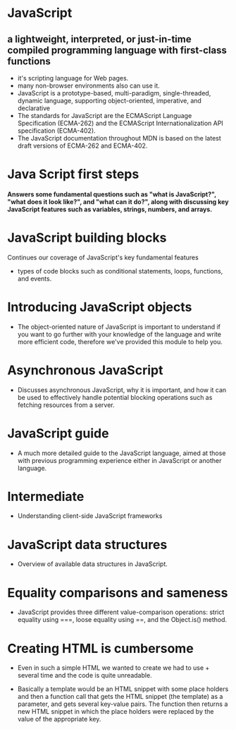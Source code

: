 # **JavaScript**
##  a lightweight, interpreted, or just-in-time compiled programming language with first-class functions 
* it's scripting language for Web pages.
* many non-browser environments also can use it.
* JavaScript is a prototype-based, multi-paradigm, single-threaded, dynamic language, supporting object-oriented, imperative, and declarative 
 *  The standards for JavaScript are the ECMAScript Language Specification (ECMA-262) and the ECMAScript Internationalization API specification (ECMA-402). 
* The JavaScript documentation throughout MDN is based on the latest draft versions of ECMA-262 and ECMA-402. 

# **Java Script first steps**
#### Answers some fundamental questions such as "what is JavaScript?", "what does it look like?", and "what can it do?", along with discussing key JavaScript features such as variables, strings, numbers, and arrays.
# **JavaScript building blocks**
Continues our coverage of JavaScript's key fundamental features
* types of code blocks such as conditional statements, loops, functions, and events.
# **Introducing JavaScript objects**
* The object-oriented nature of JavaScript is important to understand if you want to go further with your knowledge of the language and write more efficient code, therefore we've provided this module to help you.
# **Asynchronous JavaScript**
* Discusses asynchronous JavaScript, why it is important, and how it can be used to effectively handle potential blocking operations such as fetching resources from a server.
# **JavaScript guide**
* A much more detailed guide to the JavaScript language, aimed at those with previous programming experience either in JavaScript or another language.
# **Intermediate**
* Understanding client-side JavaScript frameworks

# **JavaScript data structures**
* Overview of available data structures in JavaScript.
# **Equality comparisons and sameness**
* JavaScript provides three different value-comparison operations: strict equality using ===, loose equality using ==, and the Object.is() method.

# **Creating HTML is cumbersome**
* Even in such a simple HTML we wanted to create we had to use + several time and the code is quite unreadable. 

 * Basically a template would be an HTML snippet with some place holders and then a function call that gets the HTML snippet (the template) as a parameter, and gets several key-value pairs. The function then returns a new HTML snippet in which the place holders were replaced by the value of the appropriate key.
